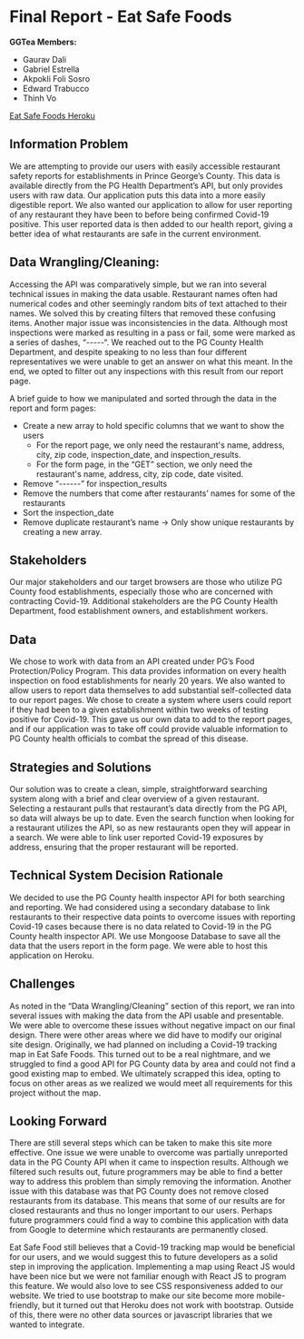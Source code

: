 # Final Report - Eat Safe Foods

**GGTea Members:**
- Gaurav Dali
- Gabriel Estrella
- Akpokli Foli Sosro
- Edward Trabucco
- Thinh Vo

[Eat Safe Foods Heroku](https://eatsafefoods.herokuapp.com/) 

## Information Problem
We are attempting to provide our users with easily accessible restaurant safety reports for establishments in Prince George’s County. This data is available directly from the PG Health Department’s API, but only provides users with raw data. Our application puts this data into a more easily digestible report. We also wanted our application to allow for user reporting of any restaurant they have been to before being confirmed Covid-19 positive. This user reported data is then added to our health report, giving a better idea of what restaurants are safe in the current environment.

## Data Wrangling/Cleaning: 
Accessing the API was comparatively simple, but we ran into several technical issues in making the data usable. Restaurant names often had numerical codes and other seemingly random bits of text attached to their names. We solved this by creating filters that removed these confusing items.
Another major issue was inconsistencies in the data. Although most inspections were marked as resulting in a pass or fail, some were marked as a series of dashes, “-----“. We reached out to the PG County Health Department, and despite speaking to no less than four different representatives we were unable to get an answer on what this meant. In the end, we opted to filter out any inspections with this result from our report page.

A brief guide to how we manipulated and sorted through the data in the report and form pages:
- Create a new array to hold specific columns that we want to show the users 
    - For the report page, we only need the restaurant's name, address, city, zip code, inspection_date, and inspection_results.
    - For the form page, in the “GET” section, we only need the restaurant's name, address, city, zip code, date visited.
- Remove “------” for inspection_results 
- Remove the numbers that come after restaurants’ names for some of the restaurants
- Sort the inspection_date 
- Remove duplicate restaurant’s name -> Only show unique restaurants by creating a new array.

## Stakeholders
Our major stakeholders and our target browsers are those who utilize PG County food establishments, especially those who are concerned with contracting Covid-19. Additional stakeholders are the PG County Health Department, food establishment owners, and establishment workers.

## Data
We chose to work with data from an API created under PG’s Food Protection/Policy Program. This data provides information on every health inspection on food establishments for nearly 20 years. We also wanted to allow users to report data themselves to add substantial self-collected data to our report pages. We chose to create a system where users could report if they had been to a given establishment within two weeks of testing positive for Covid-19. This gave us our own data to add to the report pages, and if our application was to take off could provide valuable information to PG County health officials to combat the spread of this disease.

## Strategies and Solutions
Our solution was to create a clean, simple, straightforward searching system along with a brief and clear overview of a given restaurant. Selecting a restaurant pulls that restaurant’s data directly from the PG API, so data will always be up to date. Even the search function when looking for a restaurant utilizes the API, so as new restaurants open they will appear in a search. We were able to link user reported Covid-19 exposures by address, ensuring that the proper restaurant will be reported.

## Technical System Decision Rationale
We decided to use the PG County health inspector API for both searching and reporting. We had considered using a secondary database to link restaurants to their respective data points to overcome issues with reporting Covid-19 cases because there is no data related to Covid-19 in the PG County health inspector API. We use Mongoose Database to save all the data that the users report in the form page. We were able to host this application on Heroku.

## Challenges
As noted in the “Data Wrangling/Cleaning” section of this report, we ran into several issues with making the data from the API usable and presentable. We were able to overcome these issues without negative impact on our final design.
There were other areas where we did have to modify our original site design. Originally, we had planned on including a Covid-19 tracking map in Eat Safe Foods. This turned out to be a real nightmare, and we struggled to find a good API for PG County data by area and could not find a good existing map to embed. We ultimately scrapped this idea, opting to focus on other areas as we realized we would meet all requirements for this project without the map.

## Looking Forward
There are still several steps which can be taken to make this site more effective. One issue we were unable to overcome was partially unreported data in the PG County API when it came to inspection results. Although we filtered such results out, future programmers may be able to find a better way to address this problem than simply removing the information. Another issue with this database was that PG County does not remove closed restaurants from its database. This means that some of our results are for closed restaurants and thus no longer important to our users. Perhaps future programmers could find a way to combine this application with data from Google to determine which restaurants are permanently closed.

Eat Safe Food still believes that a Covid-19 tracking map would be beneficial for our users, and we would suggest this to future developers as a solid step in improving the application. Implementing a map using React JS would have been nice but we were not familiar enough with React JS to program this feature.
We would also love to see CSS responsiveness added to our website. We tried to use bootstrap to make our site become more mobile-friendly, but it turned out that Heroku does not work with bootstrap. Outside of this, there were no other data sources or javascript libraries that we wanted to integrate. 